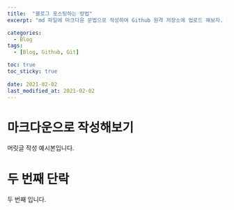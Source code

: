```yaml
---
title:  "블로그 포스팅하는 방법"
excerpt: "md 파일에 마크다운 문법으로 작성하여 Github 원격 저장소에 업로드 해보자. 에디터는 Visual Studio code 사용! 로컬 서버에서 확인도 해보자. "

categories:
  - Blog
tags:
  - [Blog, Github, Git]

toc: true
toc_sticky: true
 
date: 2021-02-02
last_modified_at: 2021-02-02
---
```

# 마크다운으로 작성해보기
머릿글 작성 예시본입니다.
<br>

# 두 번째 단락
두 번째 입니다.